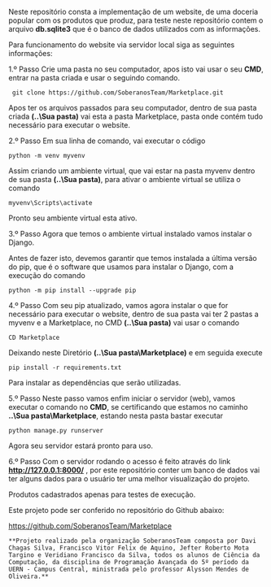 Neste repositório consta a implementação de um website, de uma doceria popular com os produtos que produz, para teste neste repositório contem o arquivo **db.sqlite3** que é o banco de dados utilizados com as informações.

Para funcionamento do website via servidor local siga as seguintes informações:

 1.º Passo
Crie uma pasta no seu computador, apos isto vai usar o seu **CMD**, entrar na pasta criada e usar o seguindo comando.

     git clone https://github.com/SoberanosTeam/Marketplace.git

Apos ter os arquivos passados para seu computador, dentro de sua pasta criada **(..\Sua pasta\)** vai esta a pasta Marketplace, pasta onde contém tudo necessário para executar o website.

 2.º Passo
Em sua linha de comando, vai executar o código

    python -m venv myvenv

 Assim criando um ambiente virtual, que vai estar na pasta myvenv dentro de sua pasta **(..\Sua pasta\)**, para ativar o ambiente virtual se utiliza o comando

    myvenv\Scripts\activate

Pronto seu ambiente virtual esta ativo.

 3.º Passo 
Agora que temos o ambiente virtual instalado vamos instalar o Django.

Antes de fazer isto, devemos garantir que temos instalada a última versão do pip, que é o software que usamos para instalar o Django, com a execução do comando

    python -m pip install --upgrade pip

 4.º Passo
Com seu pip atualizado, vamos agora instalar o que for necessário para executar o website, dentro de sua pasta vai ter 2 pastas a myvenv e a Marketplace, no CMD **(..\Sua pasta\)** vai usar o comando 

    CD Marketplace

Deixando neste Diretório **(..\Sua pasta\Marketplace)** e em seguida execute 

    pip install -r requirements.txt

Para instalar as dependências que serão utilizadas.

 5.º Passo
Neste passo vamos enfim iniciar o servidor (web), vamos executar o comando no **CMD**, se certificando que estamos no caminho **..\Sua pasta\Marketplace**, estando nesta pasta bastar executar 

    python manage.py runserver

Agora seu servidor estará pronto para uso.

 6.º Passo
Com o servidor rodando o acesso é feito através do link **http://127.0.0.1:8000/** , por este repositório conter um banco de dados vai ter alguns dados para o usuário ter uma melhor visualização do projeto.

Produtos cadastrados apenas para testes de execução.

Este projeto pode ser conferido no repositório do Github abaixo:

https://github.com/SoberanosTeam/Marketplace

	**Projeto realizado pela organização SoberanosTeam composta por Davi Chagas Silva, Francisco Vitor Felix de Aquino, Jefter Roberto Mota Targino e Veridiano Francisco da Silva, todos os alunos de Ciência da Computação, da disciplina de Programação Avançada do 5º período da UERN - Campus Central, ministrada pelo professor Alysson Mendes de Oliveira.**